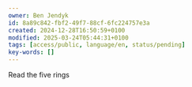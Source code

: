 ```yaml
---
owner: Ben Jendyk
id: 8a89c842-fbf2-49f7-88cf-6fc224757e3a
created: 2024-12-28T16:50:59+0100
modified: 2025-03-24T05:44:31+0100
tags: [access/public, language/en, status/pending]
key-words: []
---
```


Read the five rings 